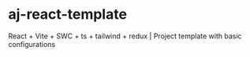 # aj-react-template
React + Vite + SWC + ts + tailwind + redux | Project template with basic configurations
